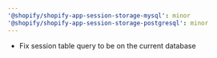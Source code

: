 ```yaml
---
'@shopify/shopify-app-session-storage-mysql': minor
'@shopify/shopify-app-session-storage-postgresql': minor
---
```


- Fix session table query to be on the current database
